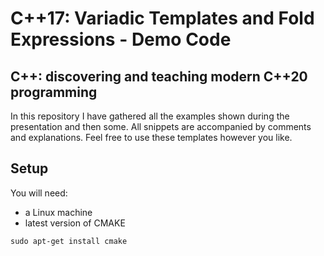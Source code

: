 # C++17: Variadic Templates and Fold Expressions - Demo Code

## C++: discovering and teaching modern C++20 programming

In this repository I have gathered all the examples shown during the presentation and then some. All snippets are accompanied by comments and explanations. Feel free to use these templates however you like.

## Setup

You will need:
- a Linux machine
- latest version of CMAKE
```
sudo apt-get install cmake
```
